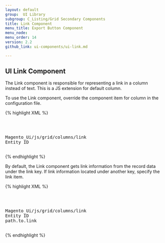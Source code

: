 ```yaml
---
layout: default
group:  UI Library
subgroup: C_Listing/Grid Secondary Components
title: Link Component
menu_title: Export Button Component
menu_node:
menu_order: 14
version: 2.2
github_link: ui-components/ui-link.md

---
```


<h2 id="export">UI Link Component</h2>

The Link component is responsible for representing a link in a column instead of text. This is a JS extension for default column.

To use the Link component, override the component item for column in the configuration file.

{% highlight XML %}
<listing xmlns:xsi="http://www.w3.org/2001/XMLSchema-instance">
    <columns name="columns">
        <column name="entity_id">
            <argument name="data" xsi:type="array">
                <item name="config" xsi:type="array">
                    <item name="component" xsi:type="string">Magento_Ui/js/grid/columns/link</item>
                    <item name="label" xsi:type="string" translate="true">Entity ID</item>
                </item>
            </argument>
        </column>
    </columns>
</listing>
{% endhighlight %}

By default, the Link component gets link information from the record data under the link key. If link information located under another key, specify the link item.

{% highlight XML %}
<listing xmlns:xsi="http://www.w3.org/2001/XMLSchema-instance">
    <columns name="columns">
        <column name="entity_id">
            <argument name="data" xsi:type="array">
                <item name="config" xsi:type="array">
                    <item name="component" xsi:type="string">Magento_Ui/js/grid/columns/link</item>
                    <item name="label" xsi:type="string" translate="true">Entity ID</item>
                    <item name="link" xsi:type="string">path.to.link</item>
                </item>
            </argument>
        </column>
    </columns>
</listing>
{% endhighlight %}
